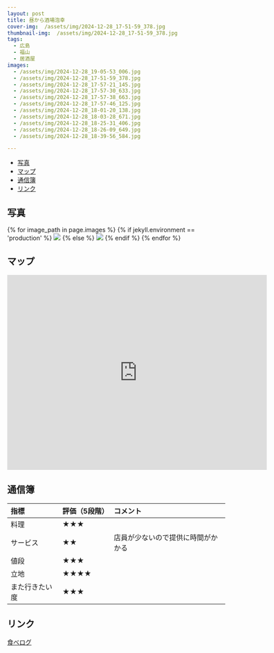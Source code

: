 ```yaml
---
layout: post
title: 昼から酒場泡幸
cover-img:  /assets/img/2024-12-28_17-51-59_378.jpg
thumbnail-img:  /assets/img/2024-12-28_17-51-59_378.jpg
tags:
  - 広島
  - 福山
  - 居酒屋
images:  
  - /assets/img/2024-12-28_19-05-53_006.jpg
  - /assets/img/2024-12-28_17-51-59_378.jpg
  - /assets/img/2024-12-28_17-57-21_145.jpg
  - /assets/img/2024-12-28_17-57-30_633.jpg
  - /assets/img/2024-12-28_17-57-38_663.jpg
  - /assets/img/2024-12-28_17-57-46_125.jpg
  - /assets/img/2024-12-28_18-01-20_138.jpg
  - /assets/img/2024-12-28_18-03-28_671.jpg
  - /assets/img/2024-12-28_18-25-31_406.jpg
  - /assets/img/2024-12-28_18-26-09_649.jpg
  - /assets/img/2024-12-28_18-39-56_584.jpg

---
```



<!-- TOC -->

- [写真](#写真)
- [マップ](#マップ)
- [通信簿](#通信簿)
- [リンク](#リンク)

<!-- /TOC -->

## 写真

{% for image_path in page.images %}
{% if jekyll.environment == 'production' %}
<img src="https://raw.githubusercontent.com/taira1117/fukuyama_izakaya/master/{{ image_path }}">
{% else %}
<img src="{{ image_path }}">
{% endif %}
{% endfor %}

## マップ

<iframe src="https://www.google.com/maps/embed?pb=!1m18!1m12!1m3!1d1146.738996845434!2d133.3644673971372!3d34.48400554932195!2m3!1f0!2f0!3f0!3m2!1i1024!2i768!4f13.1!3m3!1m2!1s0x35511125e9438745%3A0xd001d3b2b31d2ac5!2z5pi844GL44KJ6YWS5aC0IOazoeW5uA!5e0!3m2!1sja!2sjp!4v1735437727697!5m2!1sja!2sjp" width="600" height="450" style="border:0;" allowfullscreen="" loading="lazy" referrerpolicy="no-referrer-when-downgrade"></iframe>

## 通信簿

| 指標           | 評価（5段階） | コメント                           |
| :------------- | :------------ | :--------------------------------- |
| 料理           | ★★★        |                                    |
| サービス       | ★★          | 店員が少ないので提供に時間がかかる |
| 値段           | ★★★        |                                    |
| 立地           | ★★★★      |                                    |
| また行きたい度 | ★★★        |                                    |

## リンク

[食べログ](https://tabelog.com/hiroshima/A3403/A340301/34030516/)
